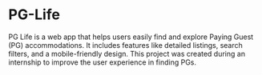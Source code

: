 # PG-Life
PG Life is a web app that helps users easily find and explore Paying Guest (PG) accommodations. It includes features like detailed listings, search filters, and a mobile-friendly design. This project was created during an internship to improve the user experience in finding PGs.
